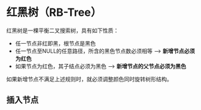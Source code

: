 # 红黑树（RB-Tree）
红黑树是一棵平衡二叉搜索树，具有如下性质：
* 任一节点非红即黑，根节点是黑色
* 任一节点至NULL的任意路径，所含的黑色节点数必须相等 --> **新增节点必须为红色**
* 如果节点为红色，其子结点必须为黑色 --> **新增节点的父节点必须为黑色**

如果新增节点不满足上述规则时，就必须调整颜色同时旋转树形结构。

## 插入节点
